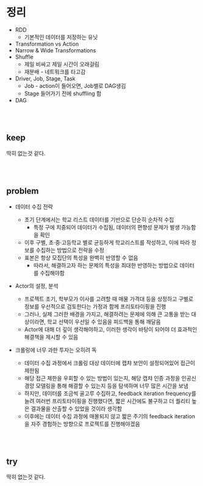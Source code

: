 # 정리

- RDD
  - 기본적인 데이터를 저장하는 유닛
- Transformation vs Action
- Narrow & Wide Transformations
- Shuffle
  - 제일 비싸고 제일 시간이 오래걸림
  - 재분배 - 네트워크를 타고감
- Driver, Job, Stage, Task
  - Job - action이 들어오면, Job별로 DAG생김
  - Stage 들어가기 전에 shuffling 함
- DAG
<br>
<br>

## keep
딱히 없는것 같다.

<br>
<br>

## problem
- 데이터 수집 전략
  - 초기 단계에서는 학교 리스트 데이터를 기반으로 단순히 순차적 수집
    - 특정 구에 치중되어 데이터가 수집됨, 데이터의 편향성 문제가 발생 가능함을 확인
  - 이후 구별, 초·중·고등학교 별로 균등하게 학교리스트를 작성하고, 이에 따라 정보를 수집하는 방법으로 전략을 수정
  - 표본은 항상 모집단의 특성을 완벽히 반영할 수 없음
    - 따라서, 해결하고자 하는 문제의 특성을 최대한 반영하는 방법으로 데이터를 수집해야함

- Actor의 설정, 분석
  - 프로젝트 초기, 학부모가 이사를 고려할 때 매물 가격대 등을 상정하고 구별로 정보를 우선적으로 검토한다는 가정과 함께 프리토타이핑을 진행
  - 그러나, 실제 그러한 배경을 가지고, 해결하려는 문제에 의해 큰 고통을 받는 대상이라면, 학교 선택이 우선일 수 있음을 피드백을 통해 깨달음
  - Actor에 대해 더 깊이 생각해야하고, 이러한 생각이 바탕이 되어야 더 효과적인 해결책을 제시할 수 있음

- 크롤링에 너무 과한 투자는 오히려 독
  - 데이터 수집 과정에서 크롤링 대상 데이터에 캡챠 보안이 설정되어있어 접근이 제한됨
  - 해당 접근 제한을 우회할 수 있는 방법이 있는지, 해당 캡챠 인증 과정을 인공신경망 모델링을 통해 해결할 수 있는지 등을 탐색하며 너무 많은 시간을 보냄
  - 하지만, 데이터를 조금씩 골고루 수집하고, feedback iteration frequency를 늘려 여러번 프리토타이핑을 진행했다면, 짧은 시간에도 불구하고 더 퀄리티 높은 결과물을 산출할 수 있었을 것이라 생각함
  - 이후에는 데이터 수집 과정에 매몰되지 않고 짧은 주기의 feedback iteration을 자주 경험하는 방향으로 프로젝트를 진행해야겠음

<br>
<br>

## try
딱히 없는것 같다.

<br>
<br>
